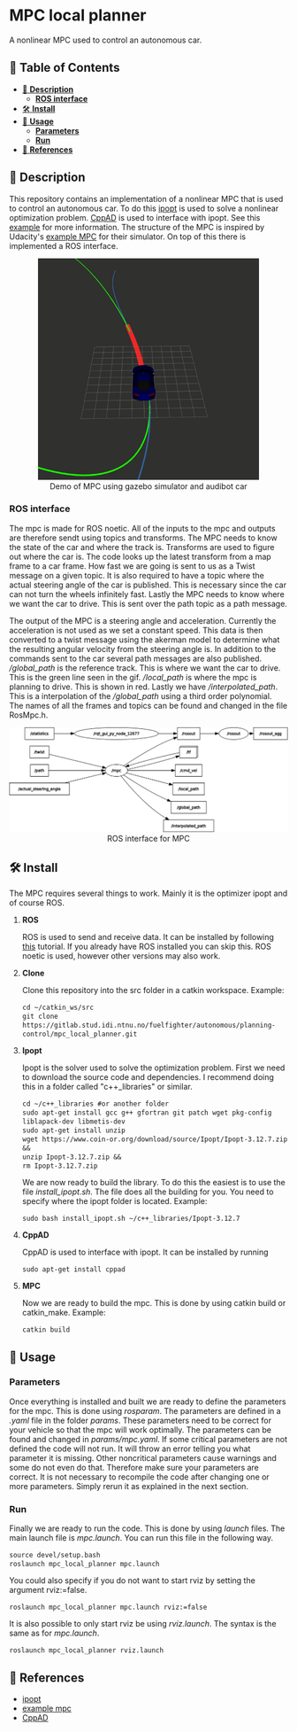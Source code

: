 # **MPC local planner**
A nonlinear MPC used to control an autonomous car.

## :book: **Table of Contents**
- [:notebook_with_decorative_cover: **Description**](#description)
  * [**ROS interface**](#ROS_interface)
- [:hammer_and_wrench: **Install**](#install)
- [:rocket: **Usage**](#usage)
  * [**Parameters**](#parameters)
  * [**Run**](#run)
- [:link: **References**](#references)

<!-- <small><i><a href='http://ecotrust-canada.github.io/markdown-toc/'>Table of contents generated with markdown-toc</a></i></small> -->


## :notebook_with_decorative_cover: **Description** <a name="description"></a>
This repository contains an implementation of a nonlinear MPC that is used to control an autonomous car. To do this [ipopt](https://coin-or.github.io/Ipopt/) is used to solve a nonlinear optimization problem. [CppAD](https://coin-or.github.io/CppAD/doc/cppad.htm) is used to interface with ipopt. See this [example](https://www.coin-or.org/CppAD/Doc/ipopt_solve_get_started.cpp.htm) for more information.
The structure of the MPC is inspired by Udacity's [example MPC](https://medium.com/@techreigns/model-predictive-control-implementation-for-autonomous-vehicles-932c81598b49) for their simulator. On top of this there is implemented a ROS interface.

<div align="center">
  <img src="images/mpc_demo.gif" width="400">
  <br>
  <figcaption align="center">Demo of MPC using gazebo simulator and audibot car</figcaption>
</div>

### **ROS interface** <a name="ROS_interface"></a>
The mpc is made for ROS noetic. All of the inputs to the mpc and outputs are therefore sendt using topics and transforms. The MPC needs to know the state of the car and where the track is. Transforms are used to figure out where the car is. The code looks up the latest transform from a map frame to a car frame. How fast we are going is sent to us as a Twist message on a given topic. It is also required to have a topic where the actual steering angle of the car is published. This is necessary since the car can not turn the wheels infinitely fast. Lastly the MPC needs to know where we want the car to drive. This is sent over the path topic as a path message.

The output of the MPC is a steering angle and acceleration. Currently the acceleration is not used as we set a constant speed. This data is then converted to a twist message using the akerman model to determine what the resulting angular velocity from the steering angle is. In addition to the commands sent to the car several path messages are also published. */global_path* is the reference track. This is where we want the car to drive. This is the green line seen in the gif. */local_path* is where the mpc is planning to drive. This is shown in red. Lastly we have */interpolated_path*. This is a interpolation of the */global_path* using a third order polynomial. The names of all the frames and topics can be found and changed in the file RosMpc.h.
<div align="center">
  <img src="images/ros_graph_MPC.png" width="700">
  <br>
  <figcaption align="center">ROS interface for MPC</figcaption>
</div>

## :hammer_and_wrench: **Install** <a name="install"></a>
The MPC requires several things to work. Mainly it is the optimizer ipopt and of course ROS.

1. **ROS**

   ROS is used to send and receive data. It can be installed by following [this]((http://wiki.ros.org/noetic/Installation)) tutorial. If you already have ROS installed you can skip this. ROS noetic is used, however other versions may also work.
 
2. **Clone**
 
   Clone this repository into the src folder in a catkin workspace. Example:

   ```terminal
   cd ~/catkin_ws/src
   git clone https://gitlab.stud.idi.ntnu.no/fuelfighter/autonomous/planning-control/mpc_local_planner.git
   ```
 
3. **Ipopt**
 
   Ipopt is the solver used to solve the optimization problem. First we need to download the source code and dependencies. I recommend doing this in a folder called "c++_libraries" or similar.
 
   ```terminal
   cd ~/c++_libraries #or another folder
   sudo apt-get install gcc g++ gfortran git patch wget pkg-config liblapack-dev libmetis-dev
   sudo apt-get install unzip
   wget https://www.coin-or.org/download/source/Ipopt/Ipopt-3.12.7.zip &&
   unzip Ipopt-3.12.7.zip &&
   rm Ipopt-3.12.7.zip
   ```
 
   We are now ready to build the library. To do this the easiest is to use the file *install_ipopt.sh*. The file does all the building for you. You need to specify where the ipopt folder is located. Example:
 
   ```terminal
   sudo bash install_ipopt.sh ~/c++_libraries/Ipopt-3.12.7
   ```
 
4. **CppAD**
 
   CppAD is used to interface with ipopt. It can be installed by running
 
   ```terminal
   sudo apt-get install cppad
   ```
 
5. **MPC**
 
   Now we are ready to build the mpc. This is done by using catkin build or catkin_make. Example:
 
   ```terminal
   catkin build
   ```
 
## :rocket: **Usage** <a name="usage"></a>

### **Parameters** <a name="parameters"></a>
Once everything is installed and built we are ready to define the parameters for the mpc. This is done using *rosparam*. The parameters are defined in a *.yaml* file in the folder *params*. These parameters need to be correct for your vehicle so that the mpc will work optimally. The parameters can be found and changed in *params/mpc.yaml*. If some critical parameters are not defined the code will not run. It will throw an error telling you what parameter it is missing. Other noncritical parameters cause warnings and some do not even do that. Therefore make sure your parameters are correct. It is not necessary to recompile the code after changing one or more parameters. Simply rerun it as explained in the next section.

### **Run** <a name="run"></a>
Finally we are ready to run the code. This is done by using *launch* files. The main launch file is *mpc.launch*. You can run this file in the following way.
 
```terminal
source devel/setup.bash
roslaunch mpc_local_planner mpc.launch
```
 
You could also specify if you do not want to start rviz by setting the argument rviz:=false.
 
```terminal
roslaunch mpc_local_planner mpc.launch rviz:=false
```
 
It is also possible to only start rviz be using *rviz.launch*. The syntax is the same as for *mpc.launch*.
 
```terminal
roslaunch mpc_local_planner rviz.launch
```
 
## :link: **References** <a name="references"></a>
- [ipopt](https://coin-or.github.io/Ipopt/)
- [example mpc](https://medium.com/@techreigns/model-predictive-control-implementation-for-autonomous-vehicles-932c81598b49)
- [CppAD](https://coin-or.github.io/CppAD/doc/cppad.htm)
